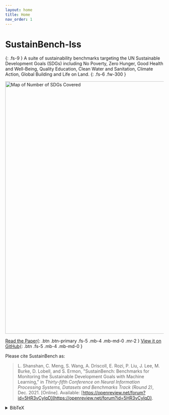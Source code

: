 ```yaml
---
layout: home
title: Home
nav_order: 1
---
```


# SustainBench-lss
{: .fs-9 }
A suite of sustainability benchmarks targeting the UN Sustainable Development Goals (SDGs) including No Poverty, Zero Hunger, Good Health and Well-Being, Quality Education, Clean Water and Sanitation, Climate Action, Global Building and Life on Land.
{: .fs-6 .fw-300 }

<img src="{{ site.baseurl }}/assets/images/fig2.png" width="800" title="Map of Number of SDGs Covered">

[Read the Paper](https://openreview.net/forum?id=5HR3vCylqD){: .btn .btn-primary .fs-5 .mb-4 .mb-md-0 .mr-2 } [View it on GitHub](https://github.com/sustainlab-group/sustainbench/){: .btn .fs-5 .mb-4 .mb-md-0 }

Please cite SustainBench as:

> L. Shanshan, C. Meng, S. Wang, A. Driscoll, E. Rozi, P. Liu, J. Lee, M. Burke, D. Lobell, and S. Ermon, "SustainBench: Benchmarks for Monitoring the Sustainable Development Goals with Machine Learning," in _Thirty-fifth Conference on Neural Information Processing Systems, Datasets and Benchmarks Track (Round 2)_, Dec. 2021. [Online]. Available: [https://openreview.net/forum?id=5HR3vCylqD](https://openreview.net/forum?id=5HR3vCylqD).

<details markdown="block">
<summary>BibTeX</summary>

```tex
@inproceedings{
    yeh2021sustainbench,
    title = {SustainBench: Benchmarks for Monitoring the Sustainable Development Goals with Machine Learning},
    author = {Christopher Yeh and Chenlin Meng and Sherrie Wang and Anne Driscoll and Erik Rozi and Patrick Liu and Jihyeon Lee and Marshall Burke and David Lobell and Stefano Ermon},
    booktitle = {Thirty-fifth Conference on Neural Information Processing Systems, Datasets and Benchmarks Track (Round 2)},
    year = {2021},
    month = {12},
    url = {https://openreview.net/forum?id=5HR3vCylqD}
}
```

</details>
